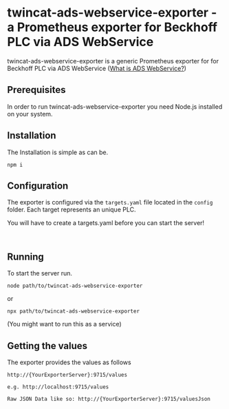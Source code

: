 # twincat-ads-webservice-exporter - a Prometheus exporter for Beckhoff PLC via ADS WebService

twincat-ads-webservice-exporter is a generic Prometheus exporter for 
for Beckhoff PLC via ADS WebService ([What is ADS WebService?](https://infosys.beckhoff.com/english.php?content=../content/1033/tcadswebservice/html/webservice_intro.htm))

## Prerequisites
In order to run twincat-ads-webservice-exporter you need Node.js installed on your system.

## Installation
The Installation is simple as can be. 
```
npm i
```

## Configuration

The exporter is configured via the `targets.yaml` file located in the `config` folder. Each target represents an unique PLC.

You will have to create a targets.yaml before you can start the server!

```


```

## Running
To start the server run. 

```
node path/to/twincat-ads-webservice-exporter
```

or

```
npx path/to/twincat-ads-webservice-exporter
```

(You might want to run this as a service)

## Getting the values
The exporter provides the values as follows

```
http://{YourExporterServer}:9715/values

e.g. http://localhost:9715/values

Raw JSON Data like so: http://{YourExporterServer}:9715/valuesJson
```
